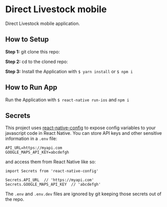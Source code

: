 # Direct Livestock mobile
Direct Livestock mobile application.

## How to Setup

**Step 1:** git clone this repo:

**Step 2:** cd to the cloned repo:

**Step 3:** Install the Application with `$ yarn install` or `$ npm i`

## How to Run App
Run the Application with `$ react-native run-ios` and `npm i`

## Secrets

This project uses [react-native-config](https://github.com/luggit/react-native-config) to expose config variables to your javascript code in React Native. You can store API keys
and other sensitive information in a `.env` file:

```
API_URL=https://myapi.com
GOOGLE_MAPS_API_KEY=abcdefgh
```

and access them from React Native like so:

```
import Secrets from 'react-native-config'

Secrets.API_URL  // 'https://myapi.com'
Secrets.GOOGLE_MAPS_API_KEY  // 'abcdefgh'
```

The `.env` and `.env.dev` files are ignored by git keeping those secrets out of the repo.
